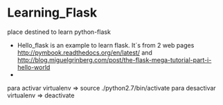 Learning_Flask
==============

place destined to learn python-flask

+ Hello_flask is an example to learn flask. It´s from 2 web pages http://pymbook.readthedocs.org/en/latest/ and http://blog.miguelgrinberg.com/post/the-flask-mega-tutorial-part-i-hello-world 
+

para activar virtualenv => source ./python2.7/bin/activate 
para desactivar virtualenv => deactivate 

